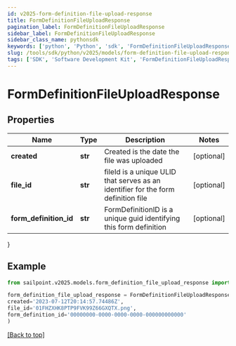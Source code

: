```yaml
---
id: v2025-form-definition-file-upload-response
title: FormDefinitionFileUploadResponse
pagination_label: FormDefinitionFileUploadResponse
sidebar_label: FormDefinitionFileUploadResponse
sidebar_class_name: pythonsdk
keywords: ['python', 'Python', 'sdk', 'FormDefinitionFileUploadResponse', 'V2025FormDefinitionFileUploadResponse'] 
slug: /tools/sdk/python/v2025/models/form-definition-file-upload-response
tags: ['SDK', 'Software Development Kit', 'FormDefinitionFileUploadResponse', 'V2025FormDefinitionFileUploadResponse']
---
```


# FormDefinitionFileUploadResponse


## Properties

Name | Type | Description | Notes
------------ | ------------- | ------------- | -------------
**created** | **str** | Created is the date the file was uploaded | [optional] 
**file_id** | **str** | fileId is a unique ULID that serves as an identifier for the form definition file | [optional] 
**form_definition_id** | **str** | FormDefinitionID is a unique guid identifying this form definition | [optional] 
}

## Example

```python
from sailpoint.v2025.models.form_definition_file_upload_response import FormDefinitionFileUploadResponse

form_definition_file_upload_response = FormDefinitionFileUploadResponse(
created='2023-07-12T20:14:57.74486Z',
file_id='01FHZXHK8PTP9FVK99Z66GXQTX.png',
form_definition_id='00000000-0000-0000-0000-000000000000'
)

```
[[Back to top]](#) 

